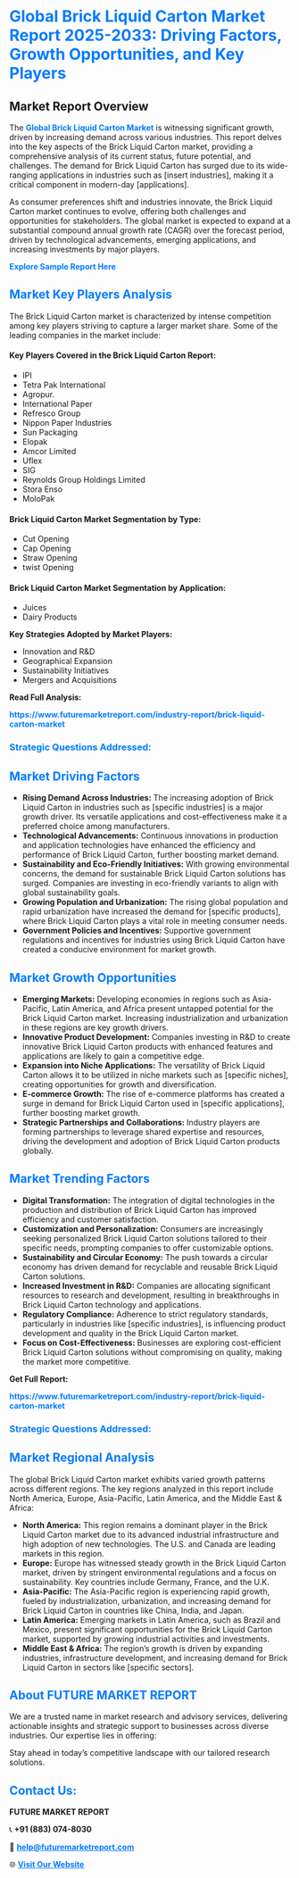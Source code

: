 <h1 style="color: #007BFF;">Global Brick Liquid Carton Market Report 2025-2033: Driving Factors, Growth Opportunities, and Key Players</h1>

<section id="overview">
<h2>Market Report Overview</h2>
<p>The <a href="https://www.futuremarketreport.com/industry-report/brick-liquid-carton-market" style="color: #007BFF; text-decoration: none;"><strong>Global Brick Liquid Carton Market</strong></a> is witnessing significant growth, driven by increasing demand across various industries. This report delves into the key aspects of the Brick Liquid Carton market, providing a comprehensive analysis of its current status, future potential, and challenges. The demand for Brick Liquid Carton has surged due to its wide-ranging applications in industries such as [insert industries], making it a critical component in modern-day [applications].</p>
<p>As consumer preferences shift and industries innovate, the Brick Liquid Carton market continues to evolve, offering both challenges and opportunities for stakeholders. The global market is expected to expand at a substantial compound annual growth rate (CAGR) over the forecast period, driven by technological advancements, emerging applications, and increasing investments by major players.</p>
</section>

<section id="overview">
<p><a href="https://www.futuremarketreport.com/request-sample/reportId=47005" style="color: #007BFF; text-decoration: none;"><strong>Explore Sample Report Here</strong></a></p>
</section>

<section id="key-players">
<h2 style="color: #007BFF;">Market Key Players Analysis</h2>
<p>The Brick Liquid Carton market is characterized by intense competition among key players striving to capture a larger market share. Some of the leading companies in the market include:</p>
<h4>Key Players Covered in the Brick Liquid Carton Report:</h4>
<ul><li>IPI</li><li>Tetra Pak International</li><li>Agropur.</li><li>International Paper</li><li>Refresco Group</li><li>Nippon Paper Industries</li><li>Sun Packaging</li><li>Elopak</li><li>Amcor Limited</li><li>Uflex</li><li>SIG</li><li>Reynolds Group Holdings Limited</li><li>Stora Enso</li><li>MoloPak</li></ul>
<h4>Brick Liquid Carton Market Segmentation by Type:</h4>
<ul><li>Cut Opening</li><li>Cap Opening</li><li>Straw Opening</li><li>twist Opening</li></ul>

<h4>Brick Liquid Carton Market Segmentation by Application:</h4>
<ul><li>Juices</li><li>Dairy Products</li></ul>
<p><strong>Key Strategies Adopted by Market Players:</strong></p>
<ul>
<li>Innovation and R&D</li>
<li>Geographical Expansion</li>
<li>Sustainability Initiatives</li>
<li>Mergers and Acquisitions</li>
</ul>
</section>

<section>
<p><strong>Read Full Analysis: </strong></p><a href="https://www.futuremarketreport.com/industry-report/brick-liquid-carton-market" style="color: #007BFF; text-decoration: none;"><strong>https://www.futuremarketreport.com/industry-report/brick-liquid-carton-market</strong></a>
<h3 style="color: #007BFF;">Strategic Questions Addressed:</h3>
</section>

<section id="driving-factors">
<h2 style="color: #007BFF;">Market Driving Factors</h2>
<ul>
<li><strong>Rising Demand Across Industries:</strong> The increasing adoption of Brick Liquid Carton in industries such as [specific industries] is a major growth driver. Its versatile applications and cost-effectiveness make it a preferred choice among manufacturers.</li>
<li><strong>Technological Advancements:</strong> Continuous innovations in production and application technologies have enhanced the efficiency and performance of Brick Liquid Carton, further boosting market demand.</li>
<li><strong>Sustainability and Eco-Friendly Initiatives:</strong> With growing environmental concerns, the demand for sustainable Brick Liquid Carton solutions has surged. Companies are investing in eco-friendly variants to align with global sustainability goals.</li>
<li><strong>Growing Population and Urbanization:</strong> The rising global population and rapid urbanization have increased the demand for [specific products], where Brick Liquid Carton plays a vital role in meeting consumer needs.</li>
<li><strong>Government Policies and Incentives:</strong> Supportive government regulations and incentives for industries using Brick Liquid Carton have created a conducive environment for market growth.</li>
</ul>
</section>

<section id="growth-opportunities">
<h2 style="color: #007BFF;">Market Growth Opportunities</h2>
<ul>
<li><strong>Emerging Markets:</strong> Developing economies in regions such as Asia-Pacific, Latin America, and Africa present untapped potential for the Brick Liquid Carton market. Increasing industrialization and urbanization in these regions are key growth drivers.</li>
<li><strong>Innovative Product Development:</strong> Companies investing in R&D to create innovative Brick Liquid Carton products with enhanced features and applications are likely to gain a competitive edge.</li>
<li><strong>Expansion into Niche Applications:</strong> The versatility of Brick Liquid Carton allows it to be utilized in niche markets such as [specific niches], creating opportunities for growth and diversification.</li>
<li><strong>E-commerce Growth:</strong> The rise of e-commerce platforms has created a surge in demand for Brick Liquid Carton used in [specific applications], further boosting market growth.</li>
<li><strong>Strategic Partnerships and Collaborations:</strong> Industry players are forming partnerships to leverage shared expertise and resources, driving the development and adoption of Brick Liquid Carton products globally.</li>
</ul>
</section>

<section id="trending-factors">
<h2 style="color: #007BFF;">Market Trending Factors</h2>
<ul>
<li><strong>Digital Transformation:</strong> The integration of digital technologies in the production and distribution of Brick Liquid Carton has improved efficiency and customer satisfaction.</li>
<li><strong>Customization and Personalization:</strong> Consumers are increasingly seeking personalized Brick Liquid Carton solutions tailored to their specific needs, prompting companies to offer customizable options.</li>
<li><strong>Sustainability and Circular Economy:</strong> The push towards a circular economy has driven demand for recyclable and reusable Brick Liquid Carton solutions.</li>
<li><strong>Increased Investment in R&D:</strong> Companies are allocating significant resources to research and development, resulting in breakthroughs in Brick Liquid Carton technology and applications.</li>
<li><strong>Regulatory Compliance:</strong> Adherence to strict regulatory standards, particularly in industries like [specific industries], is influencing product development and quality in the Brick Liquid Carton market.</li>
<li><strong>Focus on Cost-Effectiveness:</strong> Businesses are exploring cost-efficient Brick Liquid Carton solutions without compromising on quality, making the market more competitive.</li>
</ul>
</section>

<section>
<p><strong>Get Full Report: </strong></p><a href="https://www.futuremarketreport.com/industry-report/brick-liquid-carton-market" style="color: #007BFF; text-decoration: none;"><strong>https://www.futuremarketreport.com/industry-report/brick-liquid-carton-market</strong></a>
<h3 style="color: #007BFF;">Strategic Questions Addressed:</h3>
</section>


<section id="regional-analysis">
<h2 style="color: #007BFF;">Market Regional Analysis</h2>
<p>The global Brick Liquid Carton market exhibits varied growth patterns across different regions. The key regions analyzed in this report include North America, Europe, Asia-Pacific, Latin America, and the Middle East & Africa:</p>
<ul>
<li><strong>North America:</strong> This region remains a dominant player in the Brick Liquid Carton market due to its advanced industrial infrastructure and high adoption of new technologies. The U.S. and Canada are leading markets in this region.</li>
<li><strong>Europe:</strong> Europe has witnessed steady growth in the Brick Liquid Carton market, driven by stringent environmental regulations and a focus on sustainability. Key countries include Germany, France, and the U.K.</li>
<li><strong>Asia-Pacific:</strong> The Asia-Pacific region is experiencing rapid growth, fueled by industrialization, urbanization, and increasing demand for Brick Liquid Carton in countries like China, India, and Japan.</li>
<li><strong>Latin America:</strong> Emerging markets in Latin America, such as Brazil and Mexico, present significant opportunities for the Brick Liquid Carton market, supported by growing industrial activities and investments.</li>
<li><strong>Middle East & Africa:</strong> The region’s growth is driven by expanding industries, infrastructure development, and increasing demand for Brick Liquid Carton in sectors like [specific sectors].</li>
</ul>
</section>

<footer>
<h2 style="color: #007BFF;">About FUTURE MARKET REPORT</h2>
<p>We are a trusted name in market research and advisory services, delivering actionable insights and strategic support to businesses across diverse industries. Our expertise lies in offering:</p>

<p>Stay ahead in today’s competitive landscape with our tailored research solutions.</p>

<h2 style="color: #007BFF;">Contact Us:</h2>
<p><strong>FUTURE MARKET REPORT</strong></p>
<p>📞 <strong>+91 (883) 074-8030</strong></p>
<p>📧 <strong><a href="mailto:help@futuremarketreport.com" style="color: #007BFF;">help@futuremarketreport.com</a></strong></p>
<p>🌐 <strong><a href="https://www.futuremarketreport.com/" style="color: #007BFF;">Visit Our Website</a></strong></p>
</footer>